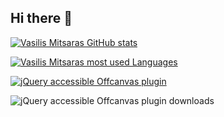 ## Hi there 👋
[![Vasilis Mitsaras GitHub stats](https://github-readme-stats.vercel.app/api?username=vmitsaras&count_private=true&show_icons=true&theme=radical&hide=contribs)](https://github.com/vmitsaras/github-readme-stats)

[![Vasilis Mitsaras most used Languages](https://github-readme-stats.vercel.app/api/top-langs/?username=vmitsaras&layout=compact)](https://github.com/vmitsaras)

[![jQuery accessible Offcanvas plugin](https://github-readme-stats.vercel.app/api/pin/?username=vmitsaras&repo=js-offcanvas)](https://github.com/vmitsaras/js-offcanvas)

![jQuery accessible Offcanvas plugin downloads](https://img.shields.io/npm/dt/js-offcanvas.svg "Total Downloads jQuery Accessible Offcanvas")

<!--
**vmitsaras/vmitsaras** is a ✨ _special_ ✨ repository because its `README.md` (this file) appears on your GitHub profile.

Here are some ideas to get you started:

- 🔭 I’m currently working on ...
- 🌱 I’m currently learning ...
- 👯 I’m looking to collaborate on ...
- 🤔 I’m looking for help with ...
- 💬 Ask me about ...
- 📫 How to reach me: ...
- 😄 Pronouns: ...
- ⚡ Fun fact: ...
-->
